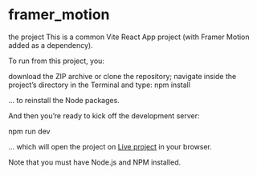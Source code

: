 # framer_motion
the project This is a common Vite React App project (with Framer Motion added as a dependency).

To run from this project, you:

download the ZIP archive or clone the repository;
navigate inside the project’s directory in the Terminal and type:
npm install

… to reinstall the Node packages.

And then you’re ready to kick off the development server:

npm run dev

… which will open the project on [Live project](http://localhost:5174/) in your browser.

Note that you must have Node.js and NPM installed.
